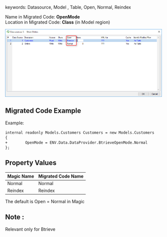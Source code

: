 ﻿keywords: Datasource, Model , Table, Open, Normal, Reindex


Name in Migrated Code: **OpenMode**  
Location in Migrated Code: **Class** (in Model region)  

![](2017-11-28_16h23_05.png)

## Migrated Code Example 

Example:
```csdiff
internal readonly Models.Customers Customers = new Models.Customers
{ 
+        OpenMode = ENV.Data.DataProvider.BtrieveOpenMode.Normal
};
```  

## Property Values

| Magic Name | Migrated Code Name      |
|------------|-------------------------|
| Normal     | Normal                  |
| Reindex    | Reindex                 |

The default is Open = Normal in Magic

## Note :
Relevant only for Btrieve

